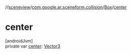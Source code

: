 //[sceneview](../../../index.md)/[com.google.ar.sceneform.collision](../index.md)/[Box](index.md)/[center](center.md)

# center

[androidJvm]\
private var [center](center.md): [Vector3](../../com.google.ar.sceneform.math/-vector3/index.md)
